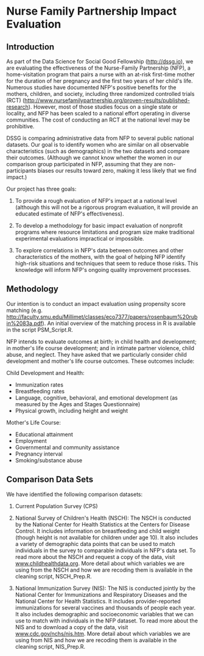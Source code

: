 # Nurse Family Partnership Impact Evaluation
 
## Introduction
 
As part of the Data Science for Social Good Fellowship (http://dssg.io), we are evaluating the effectiveness of the Nurse-Family Partnership (NFP), a home-visitation program that pairs a nurse with an at-risk first-time mother for the duration of her pregnancy and the first two years of her child's life.  Numerous studies have documented NFP's positive benefits for the mothers, children, and society, including three randomized controlled trials (RCT) (http://www.nursefamilypartnership.org/proven-results/published-research).  However, most of those studies focus on a single state or locality, and NFP has been scaled to a national effort operating in diverse communities.  The cost of conducting an RCT at the national level may be prohibitive.

DSSG is comparing administrative data from NFP to several public national datasets.  Our goal is to identify women who are similar on all 
observable characteristics (such as demographics) in the two datasets and compare their outcomes.  (Although we cannot know whether the women in our comparison group participated in NFP, assuming that they are non-participants biases our results toward zero, making it less likely that we find impact.)

Our project has three goals:

1) To provide a rough evaluation of NFP's impact at a national level (although this will not be a rigorous program evaluation, it will provide
an educated estimate of NFP's effectiveness).

2) To develop a methodology for basic impact evaluation of nonprofit programs where resource limitations and program size make traditional experimental evaluations impractical or impossible.

3) To explore correlations in NFP's data between outcomes and other characteristics of the mothers, with the goal of helping NFP identify high-risk situations and techniques that seem to reduce those risks.  This knowledge will inform NFP's ongoing quality improvement processes.


## Methodology

Our intention is to conduct an impact evaluation using propensity score matching (e.g. http://faculty.smu.edu/Millimet/classes/eco7377/papers/rosenbaum%20rubin%2083a.pdf).  An initial overview of the matching process in R is available in the script PSM_Script.R.

NFP intends to evaluate outcomes at birth; in child health and development; in mother's life course development; and in intimate partner violence, child abuse, and neglect.  They have asked that we particularly consider child development and mother's life course outcomes.  These outcomes include:

Child Development and Health:
- Immunization rates
- Breastfeeding rates
- Language, cognitive, behavioral, and emotional development (as measured by the Ages and Stages Questionnaire)
- Physical growth, including height and weight

Mother's Life Course:
- Educational attainment
- Employment
- Governmental and community assistance
- Pregnancy interval
- Smoking/substance abuse

## Comparison Data Sets

We have identified the following comparison datasets:

1. Current Population Survey (CPS)

2. National Survey of Children's Health (NSCH): The NSCH is conducted by the National Center for Health Statistics at the Centers for Disease Control.  It includes information on breastfeeding and child weight (though height is not available for children under age 10).  It also includes a variety of demographic data points that can be used to match individuals in the survey to comparable individuals in NFP's data set.  To read more about the NSCH and request a copy of the data, visit www.childhealthdata.org.  More detail about which variables we are using from the NSCH and how we are recoding them is available in the cleaning script, NSCH_Prep.R.

3. National Immunization Survey (NIS): The NIS is conducted jointly by the National Center for Immunizations and Respiratory Diseases and the National Center for Health Statistics.  It includes provider-reported immunizations for several vaccines and thousands of people each year.  It also includes demographic and socioeconomic variables that we can use to match with individuals in the NFP dataset.  To read more about the NIS and to download a copy of the data, visit www.cdc.gov/nchs/nis.htm.  More detail about which variables we are using from NIS and how we are recoding them is available in the cleaning script, NIS_Prep.R.


